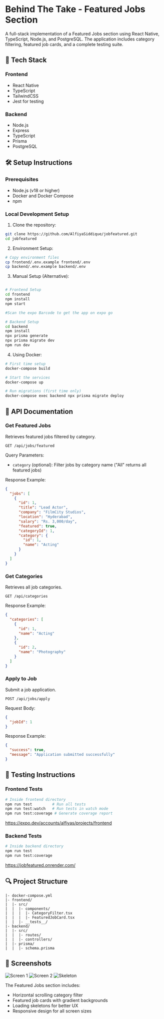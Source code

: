 # Behind The Take - Featured Jobs Section

A full-stack implementation of a Featured Jobs section using React Native, TypeScript, Node.js, and PostgreSQL. The application includes category filtering, featured job cards, and a complete testing suite.

## 🚀 Tech Stack

### Frontend
- React Native
- TypeScript
- TailwindCSS
- Jest for testing

### Backend
- Node.js
- Express
- TypeScript
- Prisma
- PostgreSQL

## 🛠️ Setup Instructions

### Prerequisites
- Node.js (v18 or higher)
- Docker and Docker Compose
- npm 

### Local Development Setup

1. Clone the repository:
```bash
git clone https://github.com/AlfiyaSiddique/jobfeatured.git
cd jobfeatured
```

2. Environment Setup:
```bash
# Copy environment files
cp frontend/.env.example frontend/.env
cp backend/.env.example backend/.env
```

3. Manual Setup (Alternative):
```bash

# Frontend Setup
cd frontend
npm install
npm start

#Scan the expo Barcode to get the app on expo go

# Backend Setup
cd backend
npm install
npx prisma generate
npx prisma migrate dev
npm run dev
```

4. Using Docker:
```bash
# First time setup
docker-compose build

# Start the services
docker-compose up

# Run migrations (first time only)
docker-compose exec backend npx prisma migrate deploy
```

## 📜 API Documentation

### Get Featured Jobs
Retrieves featured jobs filtered by category.

```
GET /api/jobs/featured
```

Query Parameters:
- `category` (optional): Filter jobs by category name ("All" returns all featured jobs)

Response Example:
```json
{
  "jobs": [
    {
      "id": 1,
      "title": "Lead Actor",
      "company": "FilmCity Studios",
      "location": "Hyderabad",
      "salary": "Rs. 3,000/day",
      "featured": true,
      "categoryId": 1,
      "category": {
        "id": 1,
        "name": "Acting"
      }
    }
  ]
}
```

### Get Categories
Retrieves all job categories.

```
GET /api/categories
```

Response Example:
```json
{
  "categories": [
    {
      "id": 1,
      "name": "Acting"
    },
    {
      "id": 2,
      "name": "Photography"
    }
  ]
}
```

### Apply to Job
Submit a job application.

```
POST /api/jobs/apply
```

Request Body:
```json
{
  "jobId": 1
}
```

Response Example:
```json
{
  "success": true,
  "message": "Application submitted successfully"
}
```

## 🧪 Testing Instructions

### Frontend Tests
```bash
# Inside frontend directory
npm run test         # Run all tests
npm run test:watch   # Run tests in watch mode
npm run test:coverage # Generate coverage report
```
https://expo.dev/accounts/alfiyas/projects/frontend

### Backend Tests
```bash
# Inside backend directory
npm run test
npm run test:coverage
```

https://jobfeatured.onrender.com/

## 🔍 Project Structure
```
|- docker-compose.yml
|- frontend/
|  |- src/
|  |  |- components/
|  |  |  |- CategoryFilter.tsx
|  |  |  |- FeaturedJobCard.tsx
|  |  |- __tests__/
|- backend/
|  |- src/
|  |  |- routes/
|  |  |- controllers/
|  |- prisma/
|  |  |- schema.prisma
```

## 📱 Screenshots

![Screen 1](readmeimages/screen1.jpeg)
![Screen 2](readmeimages/screen2.jpeg)
![Skeleton](readmeimages/skelwton.jpeg)


The Featured Jobs section includes:
- Horizontal scrolling category filter
- Featured job cards with gradient backgrounds
- Loading skeletons for better UX
- Responsive design for all screen sizes


